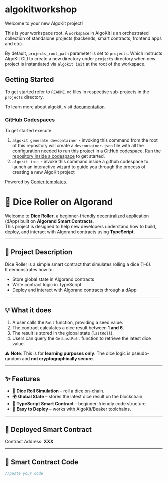 # algokitworkshop

Welcome to your new AlgoKit project!

This is your workspace root. A `workspace` in AlgoKit is an orchestrated collection of standalone projects (backends, smart contracts, frontend apps and etc).

By default, `projects_root_path` parameter is set to `projects`. Which instructs AlgoKit CLI to create a new directory under `projects` directory when new project is instantiated via `algokit init` at the root of the workspace.

## Getting Started

To get started refer to `README.md` files in respective sub-projects in the `projects` directory.

To learn more about algokit, visit [documentation](https://github.com/algorandfoundation/algokit-cli/blob/main/docs/algokit.md).

### GitHub Codespaces

To get started execute:

1. `algokit generate devcontainer` - invoking this command from the root of this repository will create a `devcontainer.json` file with all the configuration needed to run this project in a GitHub codespace. [Run the repository inside a codespace](https://docs.github.com/en/codespaces/getting-started/quickstart) to get started.
2. `algokit init` - invoke this command inside a github codespace to launch an interactive wizard to guide you through the process of creating a new AlgoKit project

Powered by [Copier templates](https://copier.readthedocs.io/en/stable/).

  # 🎲 Dice Roller on Algorand  

Welcome to **Dice Roller**, a beginner-friendly decentralized application (dApp) built on **Algorand Smart Contracts**.  
This project is designed to help new developers understand how to build, deploy, and interact with Algorand contracts using **TypeScript**.  

---

## 📖 Project Description  

Dice Roller is a simple smart contract that simulates rolling a dice (1–6).  
It demonstrates how to:  
- Store global state in Algorand contracts  
- Write contract logic in TypeScript  
- Deploy and interact with Algorand contracts through a dApp  

---

## 💡 What it does  

1. A user calls the `Roll` function, providing a seed value.  
2. The contract calculates a dice result between **1 and 6**.  
3. The result is stored in the global state (`lastRoll`).  
4. Users can query the `GetLastRoll` function to retrieve the latest dice value.  

⚠️ **Note**: This is for **learning purposes only**. The dice logic is pseudo-random and **not cryptographically secure**.  

---

## ✨ Features  

- 🎲 **Dice Roll Simulation** – roll a dice on-chain.  
- 🌍 **Global State** – stores the latest dice result on the blockchain.  
- 📜 **TypeScript Smart Contract** – beginner-friendly code structure.  
- 🚀 **Easy to Deploy** – works with AlgoKit/Beaker toolchains.  

---

## 🔗 Deployed Smart Contract  

Contract Address: **XXX**  

---

## 📜 Smart Contract Code  

```ts
//paste your code

